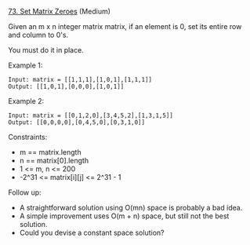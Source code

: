 [73. Set Matrix Zeroes](https://leetcode.com/problems/set-matrix-zeroes/) (Medium)

Given an m x n integer matrix matrix, if an element is 0, set its entire row and column to 0's.

You must do it in place.

Example 1:
```
Input: matrix = [[1,1,1],[1,0,1],[1,1,1]]
Output: [[1,0,1],[0,0,0],[1,0,1]]
```

Example 2:
```
Input: matrix = [[0,1,2,0],[3,4,5,2],[1,3,1,5]]
Output: [[0,0,0,0],[0,4,5,0],[0,3,1,0]]
```

Constraints:
- m == matrix.length
- n == matrix[0].length
- 1 <= m, n <= 200
- -2^31 <= matrix[i][j] <= 2^31 - 1

Follow up:
- A straightforward solution using O(mn) space is probably a bad idea.
- A simple improvement uses O(m + n) space, but still not the best solution.
- Could you devise a constant space solution?
